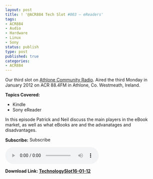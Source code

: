 ```yaml
---
layout: post
title: ! '@ACR884 Tech Slot #003 – eReaders'
tags: 
- ACR884
- Audio
- Hardware
- Linux
- Sony
status: publish
type: post
published: true
categories: 
- ACR884
---
```

Our third slot on <a title="Athlone Community Radio" href="http://athlonecommunityradio.ie/" target="_blank">Athlone Community Radio</a>. Aired the third Monday in January 2012 on ACR 88.4FM in Athlone, Co. Westmeath, Ireland.

<strong>Topics Covered:</strong>
<ul>
	<li>Kindle</li>
	<li>Sony eReader</li>
</ul>
In this episode Patrick and Neil discuss the main players in the eBook market, as well as what eBooks are and the advanatages and disadvantages.

<strong>Subscribe:</strong>
<a href="//itunes.apple.com/ie/podcast//id494862406" target="_blank"><img title="iTunes Podcast Button" src="http://dueyfinster.files.wordpress.com/2012/01/itunes_podcast.gif" alt="Subscribe to ACR884 Tech Slot in iTunes!" width="80" height="15" /></a>  <a href="http://feeds.feedburner.com/acr884tech" target="_blank"><img src="http://dueyfinster.files.wordpress.com/2012/01/podcast_rss_button.gif" alt="" /></a>

<audio controls="controls">
  <source src="http://dueyfinster.files.wordpress.com/2012/01/technologyslot16-01-12.mp3" type="audio/mp3" />
  Your browser does not support the audio tag.
</audio>

<strong></strong> <strong>Download Link: <a href="http://dueyfinster.files.wordpress.com/2012/01/technologyslot16-01-12.mp3">TechnologySlot16-01-12</a>
</strong>
